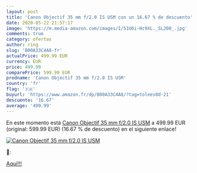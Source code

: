 ```yaml
---
layout: post
title: 'Canon Objectif 35 mm f/2.0 IS USM con un 16.67 % de descuento'
date: 2020-05-22 21:57:17
image: 'https://m.media-amazon.com/images/I/51U6i-Hc9XL._SL200_.jpg'
comments: true
category: ofertas
author: ring
slug: 'B00A33C4A8-fr'
actualPrice: 499.99 EUR
currency: EUR
price: 499.99
comparePrice: 599.99 EUR
prodname: 'Canon Objectif 35 mm f/2.0 IS USM'
country: 'fr'
flag: '🇫🇷'
buyurl: 'https://www.amazon.fr/dp/B00A33C4A8/?tag=tolees0d-21'
descuento: '16.67'
average: '499.99'
---
```


En este momento está [Canon Objectif 35 mm f/2.0 IS USM](https://www.amazon.fr/dp/B00A33C4A8/?tag=tolees0d-21) a 499.99 EUR (original: 599.99 EUR) (16.67 %  de descuento) en el siguiente enlace!

[![Canon Objectif 35 mm f/2.0 IS USM](https://m.media-amazon.com/images/I/51U6i-Hc9XL._SL200_.jpg)](https://www.amazon.fr/dp/B00A33C4A8/?tag=tolees0d-21)

🔎:


[Aquí!!!](https://www.amazon.fr/dp/B00A33C4A8/?tag=tolees0d-21)
